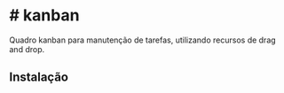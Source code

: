<h1># kanban</h1>
Quadro kanban para manutenção de tarefas, utilizando recursos de drag and drop.

<h2>Instalação</h2>

